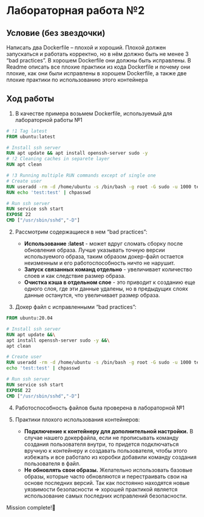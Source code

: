 # Лабораторная работа №2

## Условие (без звездочки)
Написать два Dockerfile – плохой и хороший. Плохой должен запускаться и работать корректно, 
но в нём должно быть не менее 3 “bad practices”. В хорошем Dockerfile они должны быть исправлены. 
В Readme описать все плохие практики из кода Dockerfile и почему они плохие, 
как они были исправлены в хорошем Dockerfile, а также две плохие практики по использованию этого контейнера

## Ход работы
1. В качестве примера возьмем Dockerfile, используемый для лабораторной работы №1

```dockerfile
# !1 Tag latest
FROM ubuntu:latest

# Install ssh server
RUN apt update && apt install openssh-server sudo -y
# !2 Cleaning caches in separete layer
RUN apt clean

# !3 Running multiple RUN commands except of single one
# Create user
RUN useradd -rm -d /home/ubuntu -s /bin/bash -g root -G sudo -u 1000 test
RUN echo 'test:test' | chpasswd

# Run ssh server
RUN service ssh start
EXPOSE 22
CMD ["/usr/sbin/sshd","-D"]
```
2. Рассмотрим содержащиеся в нем “bad practices”:
   - **Использование :latest** - может вдруг сломать сборку после обновления образа. 
   Лучше указывать точную версии используемого образа, таким образом докер-файл остается неизменным и его работоспособность ничто не нарушит.
   - **Запуск связанных команд отдельно** - увеличивает количество слоев и как следствие размер образа.
   - **Очистка кэша в отдельном слое** - это приводит к созданию еще одного слоя, где эти данные удалены, 
   но в предыдущих слоях данные останутся, что увеличивает размер образа.


3. Докер файл с исправленными “bad practices”:
```dockerfile
FROM ubuntu:20.04

# Install ssh server
RUN apt update &&\
apt install openssh-server sudo -y &&\
apt clean

# Create user
RUN useradd -rm -d /home/ubuntu -s /bin/bash -g root -G sudo -u 1000 test &&\
echo 'test:test' | chpasswd

# Run ssh server
RUN service ssh start
EXPOSE 22
CMD ["/usr/sbin/sshd","-D"]

```

4. Работоспособность файлов была проверена в лабораторной №1


5. Практики плохого использования контейнеров:
   - **Подключение к контейнеру для дополнительной настройки.** 
   В случае нашего докерфайла, если не прописывать команду создания пользователя внутри, 
   то придется подключаться вручную к контейнеру и создавать пользователя, 
   чтобы этого избежать и все работало из коробки добавили команду создания пользователя в файл. 
   - **Не обновлять свои образы.** Желательно использовать базовые образы, которые часто обновляются и перестраивать свои 
   на основе последних версий. Так как постоянно находятся новые уязвимости безопасности => хорошей практикой является 
   использование самых последних исправлений безопасности.

Mission complete!🐳
